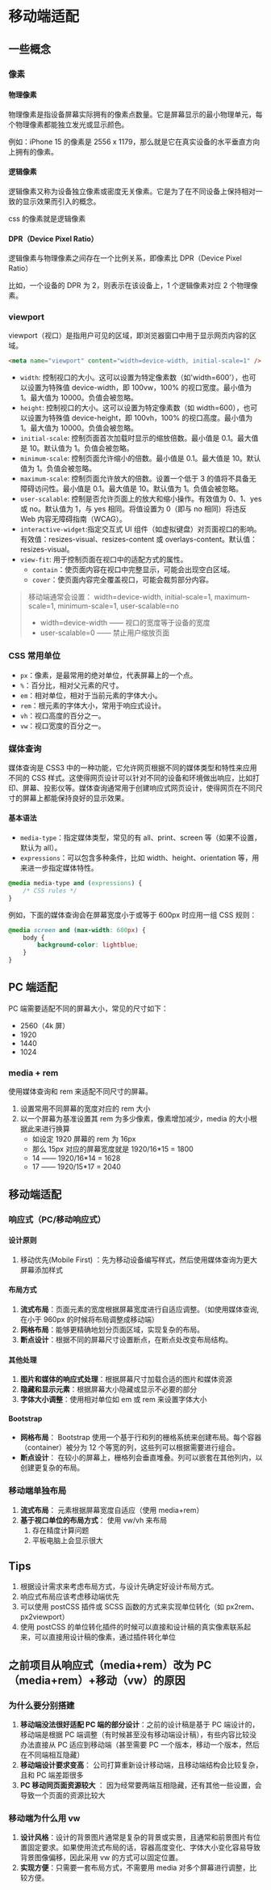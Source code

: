 # 移动端适配

## 一些概念

### 像素

#### 物理像素

物理像素是指设备屏幕实际拥有的像素点数量。它是屏幕显示的最小物理单元，每个物理像素都能独立发光或显示颜色。

例如：iPhone 15 的像素是 2556 x 1179，那么就是它在真实设备的水平垂直方向上拥有的像素。

#### 逻辑像素

逻辑像素又称为设备独立像素或密度无关像素。它是为了在不同设备上保持相对一致的显示效果而引入的概念。

css 的像素就是逻辑像素

#### DPR（Device Pixel Ratio）

逻辑像素与物理像素之间存在一个比例关系，即像素比 DPR（Device Pixel Ratio）

比如，一个设备的 DPR 为 2，则表示在该设备上，1 个逻辑像素对应 2 个物理像素。

### viewport

viewport（视口）是指用户可见的区域，即浏览器窗口中用于显示网页内容的区域。

```html
<meta name="viewport" content="width=device-width, initial-scale=1" />
```

-   `width`: 控制视口的大小。这可以设置为特定像素数（如'width=600'），也可以设置为特殊值 device-width，即 100vw，100% 的视口宽度。最小值为 1。最大值为 10000。负值会被忽略。
-   `height`: 控制视口的大小。这可以设置为特定像素数（如 width=600），也可以设置为特殊值 device-height，即 100vh，100% 的视口高度。最小值为 1。最大值为 10000。负值会被忽略。
-   `initial-scale`: 控制页面首次加载时显示的缩放倍数。最小值是 0.1。最大值是 10。默认值为 1。负值会被忽略。
-   `minimum-scale`: 控制页面允许缩小的倍数。最小值是 0.1。最大值是 10。默认值为 1。负值会被忽略。
-   `maximum-scale`: 控制页面允许放大的倍数。设置一个低于 3 的值将不具备无障碍访问性。最小值是 0.1。最大值是 10。默认值为 1。负值会被忽略。
-   `user-scalable`: 控制是否允许页面上的放大和缩小操作。有效值为 0、1、yes 或 no。默认值为 1，与 yes 相同。将值设置为 0（即与 no 相同）将违反 Web 内容无障碍指南（WCAG）。
-   `interactive-widget`:指定交互式 UI 组件（如虚拟键盘）对页面视口的影响。有效值：resizes-visual、resizes-content 或 overlays-content。默认值：resizes-visual。
-   `view-fit`: 用于控制页面在视口中的适配方式的属性。
    -   `contain`：使页面内容在视口中完整显示，可能会出现空白区域。
    -   `cover`：使页面内容完全覆盖视口，可能会裁剪部分内容。

> 移动端通常会设置： width=device-width, initial-scale=1, maximum-scale=1, minimum-scale=1, user-scalable=no
>
> -   width=device-width —— 视口的宽度等于设备的宽度
> -   user-scalable=0 —— 禁止用户缩放页面

### CSS 常用单位

-   `px`：像素，是最常用的绝对单位，代表屏幕上的一个点。
-   `%`：百分比，相对父元素的尺寸。
-   `em`：相对单位，相对于当前元素的字体大小。
-   `rem`：根元素的字体大小，常用于响应式设计。
-   `vh`：视口高度的百分之一。
-   `vw`：视口宽度的百分之一。

### 媒体查询

媒体查询是 CSS3 中的一种功能，它允许网页根据不同的媒体类型和特性来应用不同的 CSS 样式。这使得网页设计可以针对不同的设备和环境做出响应，比如打印、屏幕、投影仪等。媒体查询通常用于创建响应式网页设计，使得网页在不同尺寸的屏幕上都能保持良好的显示效果。

#### 基本语法

-   `media-type`：指定媒体类型，常见的有 all、print、screen 等（如果不设置，默认为 all）。
-   `expressions`：可以包含多种条件，比如 width、height、orientation 等，用来进一步指定媒体特性。

```css
@media media-type and (expressions) {
    /* CSS rules */
}
```

例如，下面的媒体查询会在屏幕宽度小于或等于 600px 时应用一组 CSS 规则：

```css
@media screen and (max-width: 600px) {
    body {
        background-color: lightblue;
    }
}
```

## PC 端适配

PC 端需要适配不同的屏幕大小，常见的尺寸如下：

-   2560（4k 屏）
-   1920
-   1440
-   1024

### media + rem

使用媒体查询和 rem 来适配不同尺寸的屏幕。

1. 设置常用不同屏幕的宽度对应的 rem 大小
2. 以一个屏幕为基准设置其 rem 为多少像素，像素增加减少，media 的大小根据此来进行换算
    - 如设定 1920 屏幕的 rem 为 16px
    - 那么 15px 对应的屏幕宽度就是 1920/16\*15 = 1800
    - 14 —— 1920/16\*14 = 1628
    - 17 —— 1920/15\*17 = 2040

## 移动端适配

### 响应式（PC/移动响应式）

#### 设计原则

1. 移动优先(Mobile First) ：先为移动设备编写样式，然后使用媒体查询为更大屏幕添加样式

#### 布局方式

1. **流式布局**：页面元素的宽度根据屏幕宽度进行自适应调整。（如使用媒体查询,在小于 960px 的时候将布局调整成移动端）
2. **网格布局**：能够更精确地划分页面区域，实现复杂的布局。
3. **断点设计**：根据不同的屏幕尺寸设置断点，在断点处改变布局结构。

#### 其他处理

1. **图片和媒体的响应式处理**：根据屏幕尺寸加载合适的图片和媒体资源
2. **隐藏和显示元素**：根据屏幕大小隐藏或显示不必要的部分
3. **字体大小调整**：使用相对单位如 em 或 rem 来设置字体大小

#### Bootstrap

-   **网格布局**： Bootstrap 使用一个基于行和列的栅格系统来创建布局。每个容器（container）被分为 12 个等宽的列，这些列可以根据需要进行组合。
-   **断点设计**： 在较小的屏幕上，栅格列会垂直堆叠。列可以嵌套在其他列内，以创建更复杂的布局。

### 移动端单独布局

1. **流式布局**： 元素根据屏幕宽度自适应（使用 media+rem）
2. **基于视口单位的布局方式**： 使用 vw/vh 来布局
    1. 存在精度计算问题
    2. 平板电脑上会显示很大

## Tips

1. 根据设计需求来考虑布局方式，与设计先确定好设计布局方式。
2. 响应式布局应该考虑移动端优先
3. 可以使用 postCSS 插件或 SCSS 函数的方式来实现单位转化（如 px2rem、px2viewport）
4. 使用 postCSS 的单位转化插件的时候可以直接和设计稿的真实像素联系起来，可以直接用设计稿的像素，通过插件转化单位

## 之前项目从响应式（media+rem）改为 PC（media+rem）+移动（vw）的原因

### 为什么要分别搭建

1. **移动端没法很好适配 PC 端的部分设计**：之前的设计稿是基于 PC 端设计的，移动端是根据 PC 端调整（有时候甚至没有移动端设计稿），有些内容比较没办法直接从 PC 适应到移动端（甚至需要 PC 一个版本，移动一个版本，然后在不同端相互隐藏）
2. **移动端设计要求变高**： 公司打算重新设计移动端，且移动端结构会比较复杂，且和 PC 端差距很多
3. **PC 移动同页面资源较大** ： 因为经常要两端互相隐藏，还有其他一些设置，会导致一个页面的资源比较大

### 移动端为什么用 vw

1. **设计风格**：设计的背景图片通常是复杂的背景或实景，且通常和前景图片有位置固定要求。如果使用流式布局的话，容器高度变化、字体大小变化容易导致背景图像偏移，因此采用 vw 的方式可以固定位置。
2. **实现方便**：只需要一套布局方式，不需要用 media 对多个屏幕进行调整，比较方便。

